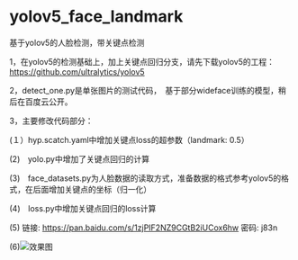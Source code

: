 # yolov5_face_landmark
基于yolov5的人脸检测，带关键点检测

1，在yolov5的检测基础上，加上关键点回归分支，请先下载yolov5的工程：https://github.com/ultralytics/yolov5

2，detect_one.py是单张图片的测试代码，　基于部分wideface训练的模型，稍后在百度云公开。

3，主要修改代码部分：

(１）hyp.scatch.yaml中增加关键点loss的超参数（landmark: 0.5）

(2)　yolo.py中增加了关键点回归的计算

(3)　face_datasets.py为人脸数据的读取方式，准备数据的格式参考yolov5的格式，在后面增加关键点的坐标（归一化）

(4)　loss.py中增加关键点回归的loss计算

(5) 链接: https://pan.baidu.com/s/1zjPIF2NZ9CGtB2iUCox6hw  密码: j83n

(6)![效果图](https://github.com/xialuxi/yolov5_face_landmark/blob/main/test_yolov5.jpg)
